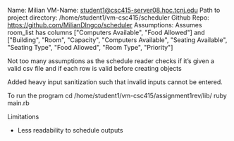 Name: Milian
VM-Name: student1@csc415-server08.hpc.tcnj.edu
Path to project directory: /home/student1/vm-csc415/scheduler
Github Repo: https://github.com/MilianDIngco/scheduler
Assumptions: 
Assumes room_list has columns ["Computers Available", "Food Allowed"] and ["Building", "Room", "Capacity", "Computers Available", "Seating Available", "Seating Type", "Food Allowed", "Room Type", "Priority"]

Not too many assumptions as the schedule reader checks if it’s given a valid csv file and if each row is valid before creating objects

Added heavy input sanitization such that invalid inputs cannot be entered.

To run the program
cd /home/student1/vm-csc415/assignment1rev/lib/
ruby main.rb

Limitations
- Less readability to schedule outputs

